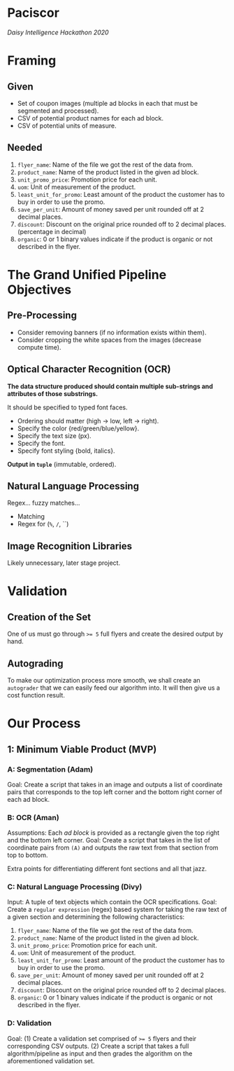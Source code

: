 # Paciscor
*Daisy Intelligence Hackathon 2020*

# Framing

## Given

* Set of coupon images (multiple ad blocks in each that must be segmented and processed).
* CSV of potential product names for each ad block.
* CSV of potential units of measure.

## Needed
1. `flyer_name`: Name of the file we got the rest of the data from.
2. `product_name`: Name of the product listed in the given ad block.
3. `unit_promo_price`: Promotion price for each unit.
4. `uom`: Unit of measurement of the product.
5. `least_unit_for_promo`: Least amount of the product the customer has to buy in order to use the promo.
6. `save_per_unit`: Amount of money saved per unit rounded off at 2 decimal places.
7. `discount`: Discount on the original price rounded off to 2 decimal places. (percentage in decimal)
8. `organic`: 0 or 1 binary values indicate if the product is organic or not described in the flyer.

# The Grand Unified Pipeline Objectives

## Pre-Processing
* Consider removing banners (if no information exists within them).
* Consider cropping the white spaces from the images (decrease compute time).

## Optical Character Recognition (OCR)
__The data structure produced should contain multiple sub-strings and attributes of those substrings.__

It should be specified to typed font faces.

* Ordering should matter (high -> low, left -> right).
* Specify the color {red/green/blue/yellow}.
* Specify the text size (px).
* Specify the font.
* Specify font styling {bold, italics}.

**Output in `tuple`** (immutable, ordered).

## Natural Language Processing
Regex... fuzzy matches...
* Matching
* Regex for (`%`, `/`, ``)

## Image Recognition Libraries
Likely unnecessary, later stage project.


# Validation
## Creation of the Set
One of us must go through `>= 5` full flyers and create the desired output by hand.

## Autograding
To make our optimization process more smooth, we shall create an `autograder` that we can easily feed our algorithm into. It will then give us a cost function result.

# Our Process
## 1: Minimum Viable Product (MVP)
### A: Segmentation (Adam)
Goal: Create a script that takes in an image and outputs a list of coordinate pairs that corresponds to the top left corner and the bottom right corner of each ad block.

### B: OCR (Aman)
Assumptions: Each *ad block* is provided as a rectangle given the top right and the bottom left corner.
Goal: Create a script that takes in the list of coordinate pairs from `(A)` and outputs the raw text from that section
from top to bottom.

Extra points for differentiating different font sections and all that jazz.

### C: Natural Language Processing (Divy)
Input: A tuple of text objects which contain the OCR specifications.
Goal: Create a `regular expression` (regex) based system for taking the raw text of a given section and determining the following characteristics:

1. `flyer_name`: Name of the file we got the rest of the data from.
2. `product_name`: Name of the product listed in the given ad block.
3. `unit_promo_price`: Promotion price for each unit.
4. `uom`: Unit of measurement of the product.
5. `least_unit_for_promo`: Least amount of the product the customer has to buy in order to use the promo.
6. `save_per_unit`: Amount of money saved per unit rounded off at 2 decimal places.
7. `discount`: Discount on the original price rounded off to 2 decimal places.
8. `organic`: 0 or 1 binary values indicate if the product is organic or not described in the flyer.

### D: Validation
Goal: (1) Create a validation set comprised of `>= 5` flyers and their corresponding CSV outputs. (2) Create a script that takes a full algorithm/pipeline as input and then grades the algorithm on the aforementioned validation set.
